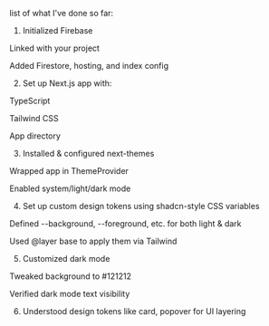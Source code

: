  list of what I've done so far:

1. Initialized Firebase

Linked with your project

Added Firestore, hosting, and index config

2. Set up Next.js app with:

TypeScript

Tailwind CSS

App directory

3. Installed & configured next-themes

Wrapped app in ThemeProvider

Enabled system/light/dark mode

4. Set up custom design tokens using shadcn-style CSS variables

Defined --background, --foreground, etc. for both light & dark

Used @layer base to apply them via Tailwind

5. Customized dark mode

Tweaked background to #121212

Verified dark mode text visibility

6. Understood design tokens like card, popover for UI layering